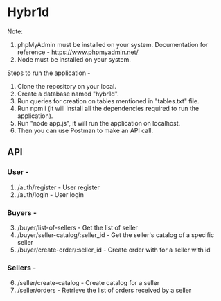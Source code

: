 # Hybr1d

Note: 
1. phpMyAdmin must be installed on your system. Documentation for reference - https://www.phpmyadmin.net/
2. Node must be installed on your system.

Steps to run the application - 
1. Clone the repository on your local.
2. Create a database named "hybr1d".
3. Run queries for creation on tables mentioned in "tables.txt" file.
4. Run npm i (it will install all the dependencies required to run the application).
5. Run "node app.js", it will run the application on localhost.
6. Then you can use Postman to make an API call.


## API

### User - 
1. /auth/register - User register
2. /auth/login - User login 

### Buyers - 
3. /buyer/list-of-sellers - Get the list of seller
4. /buyer/seller-catalog/:seller_id - Get the seller's catalog of a specific seller
5. /buyer/create-order/:seller_id - Create order with for a seller with id

### Sellers - 
6. /seller/create-catalog - Create catalog for a seller
7. /seller/orders - Retrieve the list of orders received by a seller
